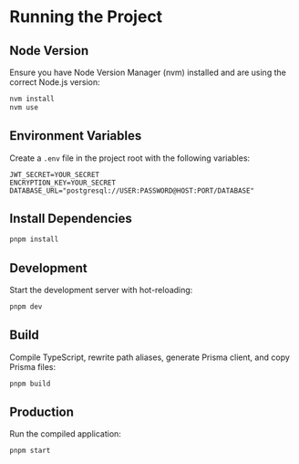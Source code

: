 # Running the Project

## Node Version

Ensure you have Node Version Manager (nvm) installed and are using the correct Node.js version:

```bash
nvm install
nvm use
```

## Environment Variables

Create a `.env` file in the project root with the following variables:

```env
JWT_SECRET=YOUR_SECRET
ENCRYPTION_KEY=YOUR_SECRET
DATABASE_URL="postgresql://USER:PASSWORD@HOST:PORT/DATABASE"
```

## Install Dependencies

```bash
pnpm install
```

## Development

Start the development server with hot-reloading:

```bash
pnpm dev
```

## Build

Compile TypeScript, rewrite path aliases, generate Prisma client, and copy Prisma files:

```bash
pnpm build
```

## Production

Run the compiled application:

```bash
pnpm start
```
